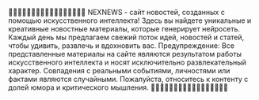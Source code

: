 🎉🎉🎉🎉🎉🎉🎉🎉🎉🎉🎉🎉🎉🎉🎉🎉🎉
NEXNEWS - сайт новостей, созданных с помощью искусственного интеллекта! Здесь вы найдете уникальные и креативные новостные материалы, которые генерирует нейросеть. Каждый день мы предлагаем свежий поток идей, новостей и статей, чтобы удивить, развлечь и вдохновить вас.
Предупреждение: Все представленные материалы на сайте являются результатом работы искусственного интеллекта и носят исключительно развлекательный характер. Совпадения с реальными событиями, личностями или фактами являются случайными. Пожалуйста, относитесь к контенту с долей юмора и критического мышления.
🎉🎉🎉🎉🎉🎉🎉🎉🎉🎉🎉🎉🎉🎉🎉🎉🎉
